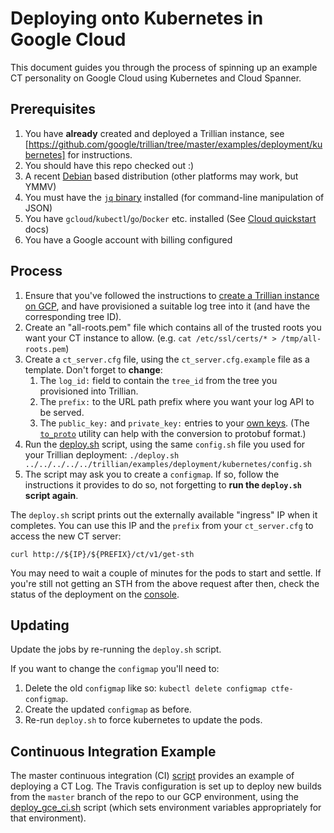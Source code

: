 # Deploying onto Kubernetes in Google Cloud

This document guides you through the process of spinning up an example CT
personality on Google Cloud using Kubernetes and Cloud Spanner.


## Prerequisites

1. You have **already** created and deployed a Trillian instance, see
   [https://github.com/google/trillian/tree/master/examples/deployment/kubernetes]
   for instructions.
1. You should have this repo checked out :)
1. A recent [Debian](https://debian.org) based distribution (other platforms
   may work, but YMMV)
1. You must have the [`jq` binary](https://packages.debian.org/stretch/jq)
   installed (for command-line manipulation of JSON)
1. You have `gcloud`/`kubectl`/`go`/`Docker` etc. installed (See
   [Cloud quickstart](https://cloud.google.com/kubernetes-engine/docs/quickstart)
   docs)
1. You have a Google account with billing configured


## Process

1. Ensure that you've followed the instructions to [create a Trillian instance on
   GCP](https://github.com/google/trillian/tree/master/examples/deployment/kubernetes),
   and have provisioned a suitable log tree into it (and have the
   corresponding tree ID).
1. Create an "all-roots.pem" file which contains all of the trusted roots you
   want your CT instance to allow.
   (e.g. `cat /etc/ssl/certs/* > /tmp/all-roots.pem`)
1. Create a `ct_server.cfg` file, using the `ct_server.cfg.example` file as a template.
   Don't forget to **change**:
   1. The `log_id:` field to contain the `tree_id` from the tree you provisioned into
      Trillian.
   1. The `prefix:` to the URL path prefix where you want your log API to be served.
   1. The `public_key:` and `private_key:` entries to your
      [own keys](../../../docs/ManualDeployment.md#key-generation).  (The
      [`to_proto`](https://github.com/google/trillian-examples/gossip/testdata/to_proto)
      utility can help with the conversion to protobuf format.)
1. Run the [deploy.sh](deploy.sh) script, using the same `config.sh` file you
   used for your Trillian deployment:
  `./deploy.sh ../../../../../trillian/examples/deployment/kubernetes/config.sh`
1. The script may ask you to create a `configmap`. If so, follow the
   instructions it provides to do so, not forgetting to **run the `deploy.sh`
   script again**.

The `deploy.sh` script prints out the externally available "ingress" IP when it
completes. You can use this IP and the `prefix` from your `ct_server.cfg` to
access the new CT server:

`curl http://${IP}/${PREFIX}/ct/v1/get-sth`

You may need to wait a couple of minutes for the pods to start and settle. If
you're still not getting an STH from the above request after then, check the
status of the deployment on the
[console](https://console.cloud.google.com/kubernetes/discovery).


## Updating

Update the jobs by re-running the `deploy.sh` script.

If you want to change the `configmap` you'll need to:
1. Delete the old `configmap` like so: `kubectl delete configmap ctfe-configmap`.
1. Create the updated `configmap` as before.
1. Re-run `deploy.sh` to force kubernetes to update the pods.


## Continuous Integration Example

The master continuous integration (CI)
[script](https://github.com/ctylim/certificate-transparency-go-p192/blob/master/.travis.yml)
provides an example of deploying a CT Log.  The Travis configuration is set up
to deploy new builds from the `master` branch of the repo to our GCP
environment, using the
[deploy_gce_ci.sh](https://github.com/ctylim/certificate-transparency-go-p192/blob/master/scripts/deploy_gce_ci.sh)
script (which sets environment variables appropriately for that environment).
